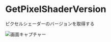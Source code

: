 # GetPixelShaderVersion
ピクセルシェーダーのバージョンを取得する

![画面キャプチャー](https://github.com/kenjinote/GetPixelShaderVersion/wiki/preview.png "画面キャプチャー")
